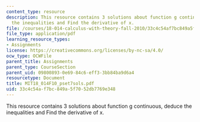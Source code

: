 ```yaml
---
content_type: resource
description: This resource contains 3 solutions about function g continuous, deduce
  the inequalities and Find the derivative of x.
file: /courses/18-014-calculus-with-theory-fall-2010/33c4c54af7bc849a5f7052db7769e348_MIT18_014F10_pset7sols.pdf
file_type: application/pdf
learning_resource_types:
- Assignments
license: https://creativecommons.org/licenses/by-nc-sa/4.0/
ocw_type: OCWFile
parent_title: Assignments
parent_type: CourseSection
parent_uid: 09800893-0e69-84c6-eff3-3bb84ba9d6a4
resourcetype: Document
title: MIT18_014F10_pset7sols.pdf
uid: 33c4c54a-f7bc-849a-5f70-52db7769e348
---
```

This resource contains 3 solutions about function g continuous, deduce the inequalities and Find the derivative of x.
